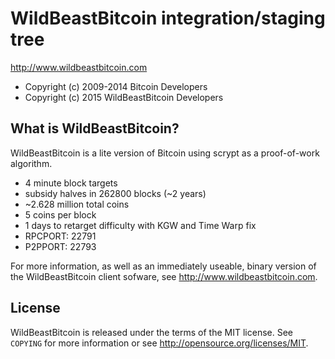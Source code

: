 WildBeastBitcoin integration/staging tree
================================

http://www.wildbeastbitcoin.com

 - Copyright (c) 2009-2014 Bitcoin Developers
 - Copyright (c) 2015 WildBeastBitcoin Developers

What is WildBeastBitcoin?
----------------

WildBeastBitcoin is a lite version of Bitcoin using scrypt as a proof-of-work algorithm.
 - 4 minute block targets
 - subsidy halves in 262800 blocks (~2 years)
 - ~2.628 million total coins
 - 5 coins per block
 - 1 days to retarget difficulty with KGW and Time Warp fix
 - RPCPORT: 22791
 - P2PPORT: 22793

For more information, as well as an immediately useable, binary version of
the WildBeastBitcoin client sofware, see http://www.wildbeastbitcoin.com.

License
-------

WildBeastBitcoin is released under the terms of the MIT license. See `COPYING` for more
information or see http://opensource.org/licenses/MIT.
